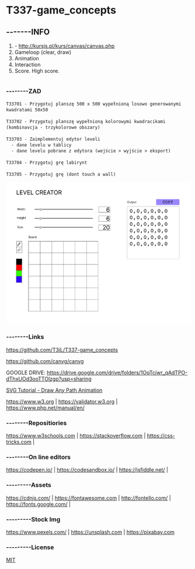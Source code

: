 # T337-game_concepts

## -------INFO
1. <canvas> - http://kursjs.pl/kurs/canvas/canvas.php
2. Gameloop (clear, draw)
3. Animation
4. Interaction
5. Score. High score.
```js

```

### --------ZAD
```
T33701 - Przygotuj planszę 500 x 500 wypełnioną losowo generowanymi kwadratami 50x50
  
T33702 - Przygotuj planszę wypełnioną kolorowymi kwadracikami (kombinavcja - trzykolorowe obszary)
  
T33703 - Zaimplementuj edytor leveli
  - dane levelu w tablicy
  - dane levelu pobrane z edytora (wejście > wyjście > eksport)

T33704 - Przygotuj grę labirynt
  
T33705 - Przygotuj grę (dont touch a wall)
```
  
  ![Edutor](/Level%20creator.png)
  
### --------Links
https://github.com/T3iL/T337-game_concepts

https://github.com/canvg/canvg

GOOGLE DRIVE: https://drive.google.com/drive/folders/1OqTcjwr_qAdTPO-dThxUOd3ooTTOlzgp?usp=sharing

[SVG Tutorial - Draw Any Path Animation](https://www.youtube.com/watch?v=cFhIc30crWA)

https://www.w3.org | https://validator.w3.org | https://www.php.net/manual/en/
### --------Repositiories
https://www.w3schools.com | https://stackoverflow.com | https://css-tricks.com |
### --------On line editors
https://codepen.io/ | https://codesandbox.io/ | https://jsfiddle.net/ |
### ---------Assets
https://cdnjs.com/ | https://fontawesome.com | http://fontello.com/ | https://fonts.google.com/ |
### ---------Stock Img
https://www.pexels.com/ | https://unsplash.com | https://pixabay.com
### ---------License
[MIT](https://choosealicense.com/licenses/mit/)
